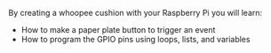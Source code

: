 By creating a whoopee cushion with your Raspberry Pi you will learn:

- How to make a paper plate button to trigger an event
- How to program the GPIO pins using loops, lists, and variables 
